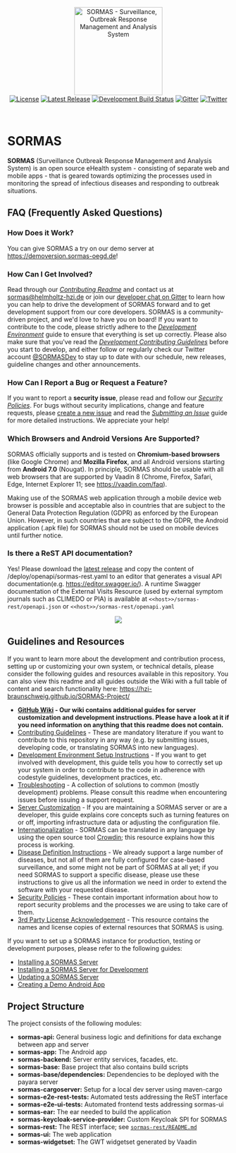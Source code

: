 <p align="center">
  <a href="https://sormas.org/">
    <img
      alt="SORMAS - Surveillance, Outbreak Response Management and Analysis System"
      src="https://raw.githubusercontent.com/hzi-braunschweig/SORMAS-Project/development/logo.png"
      height="200"
    />
  </a>
  <br/>
  <a href="https://github.com/hzi-braunschweig/SORMAS-Project/blob/development/LICENSE"><img alt="License" src="https://img.shields.io/badge/license-GPL%20v3-blue"/></a>
  <a href="https://github.com/hzi-braunschweig/SORMAS-Project/releases/latest"><img alt="Latest Release" src="https://img.shields.io/github/v/release/hzi-braunschweig/SORMAS-Project"/></a>
  <a href="https://github.com/hzi-braunschweig/SORMAS-Project/actions?query=workflow%3A%22Java+CI+with+Maven%22"><img alt="Development Build Status" src="https://github.com/hzi-braunschweig/SORMAS-Project/workflows/Java%20CI%20with%20Maven/badge.svg?branch=development"/></a>
  <a href="https://gitter.im/SORMAS-Project"><img alt="Gitter" src="https://badges.gitter.im/SORMAS-Project/dev-support.svg"/></a>
  <a href="https://twitter.com/SORMASDev"><img alt="Twitter" src="https://img.shields.io/twitter/follow/SORMASDev?label=%40SORMASDev&style=social"/></a>
</p>
<br/>

# SORMAS

**SORMAS** (Surveillance Outbreak Response Management and Analysis System) is an open source eHealth system - consisting of separate web and mobile apps - that is geared towards optimizing the processes used in monitoring the spread of infectious diseases and responding to outbreak situations.

## FAQ (Frequently Asked Questions)

### How Does it Work?
You can give SORMAS a try on our demo server at <https://demoversion.sormas-oegd.de>!

### How Can I Get Involved?
Read through our [*Contributing Readme*](docs/CONTRIBUTING.md) and contact us at sormas@helmholtz-hzi.de or join our [developer chat on Gitter](https://gitter.im/SORMAS-Project) to learn how you can help to drive the development of SORMAS forward and to get development support from our core developers. SORMAS is a community-driven project, and we'd love to have you on board!
If you want to contribute to the code, please strictly adhere to the [*Development Environment*](docs/DEVELOPMENT_ENVIRONMENT.md) guide to ensure that everything is set up correctly.
Please also make sure that you've read the [*Development Contributing Guidelines*](docs/CONTRIBUTING.md#development-contributing-guidelines) before you start to develop, and either follow or regularly check our Twitter account <a href="https://twitter.com/SORMASDev" target="_blank">@SORMASDev</a> to stay up to date with our schedule, new releases, guideline changes and other announcements.

### How Can I Report a Bug or Request a Feature?
If you want to report a **security issue**, please read and follow our [*Security Policies*](docs/SECURITY.md). For bugs without security implications, change and feature requests, please [create a new issue](https://github.com/hzi-braunschweig/SORMAS-Project/issues/new/choose) and
read the [*Submitting an Issue*](docs/CONTRIBUTING.md#submitting-an-issue) guide for more detailed instructions. We appreciate your help!

### Which Browsers and Android Versions Are Supported?
SORMAS officially supports and is tested on **Chromium-based browsers** (like Google Chrome) and **Mozilla Firefox**, and all Android versions starting from **Android 7.0** (Nougat). In principle, SORMAS should be usable with all web browsers that are supported by Vaadin 8 (Chrome, Firefox, Safari, Edge, Internet Explorer 11; see <https://vaadin.com/faq>).

Making use of the SORMAS web application through a mobile device web browser is possible and acceptable also in countries that are subject to the General Data Protection Regulation (GDPR) as enforced by the European Union. However, in such countries that are subject to the GDPR, the Android application (.apk file) for SORMAS should not be used on mobile devices until further notice.

### Is there a ReST API documentation?
Yes! Please download the [latest release](https://github.com/hzi-braunschweig/SORMAS-Project/releases/latest) and copy the content of /deploy/openapi/sormas-rest.yaml to an editor that generates a visual API documentation(e.g. <https://editor.swagger.io/>).
A runtime Swagger documentation of the External Visits Resource (used by external symptom journals such as CLIMEDO or PIA) is available at ``<<host>>/sormas-rest/openapi.json`` or ``<<host>>/sormas-rest/openapi.yaml``

<p align="center"><img src="https://user-images.githubusercontent.com/23701005/74659600-ebb8fc00-5194-11ea-836b-a7ca9d682301.png"/></p>

## Guidelines and Resources
If you want to learn more about the development and contribution process, setting up or customizing your own system, or technical details, please consider the following guides and resources available in this repository. You can also view this readme and all guides outside the Wiki with a full table of content and search functionality here: https://hzi-braunschweig.github.io/SORMAS-Project/

* **[GitHub Wiki](https://github.com/hzi-braunschweig/SORMAS-Project/wiki) - Our wiki contains additional guides for server customization and development instructions. Please have a look at it if you need information on anything that this readme does not contain.**
* [Contributing Guidelines](docs/CONTRIBUTING.md) - These are mandatory literature if you want to contribute to this repository in any way (e.g. by submitting issues, developing code, or translating SORMAS into new languages).
* [Development Environment Setup Instructions](docs/DEVELOPMENT_ENVIRONMENT.md) - If you want to get involved with development, this guide tells you how to correctly set up your system in order to contribute to the code in adherence with codestyle guidelines, development practices, etc.
* [Troubleshooting](docs/TROUBLESHOOTING.md) - A collection of solutions to common (mostly development) problems. Please consult this readme when encountering issues before issuing a support request.
* [Server Customization](docs/SERVER_CUSTOMIZATION.md) - If you are maintaining a SORMAS server or are a developer, this guide explains core concepts such as turning features on or off, importing infrastructure data or adjusting the configuration file.
* [Internationalization](docs/I18N.md) - SORMAS can be translated in any language by using the open source tool [Crowdin](https://crowdin.com/project/sormas); this resource explains how this process is working.
* [Disease Definition Instructions](docs/SOP_DISEASES.md) - We already support a large number of diseases, but not all of them are fully configured for case-based surveillance, and some might not be part of SORMAS at all yet; if you need SORMAS to support a specific disease, please use these instructions to give us all the information we need in order to extend the software with your requested disease.
* [Security Policies](docs/SECURITY.md) - These contain important information about how to report security problems and the processes we are using to take care of them.
* [3rd Party License Acknowledgement](docs/3RD_PARTY_ACK.md) - This resource contains the names and license copies of external resources that SORMAS is using.

If you want to set up a SORMAS instance for production, testing or development purposes, please refer to the following guides:
* [Installing a SORMAS Server](docs/SERVER_SETUP.md)
* [Installing a SORMAS Server for Development](docs/SERVER_DEV_SETUP.md)
* [Updating a SORMAS Server](docs/SERVER_UPDATE.md)
* [Creating a Demo Android App](docs/DEMO_APP.md)

## Project Structure
The project consists of the following modules:

- **sormas-api:** General business logic and definitions for data exchange between app and server
- **sormas-app:** The Android app
- **sormas-backend:** Server entity services, facades, etc.
- **sormas-base:** Base project that also contains build scripts
- **sormas-base/dependencies:** Dependencies to be deployed with the payara server
- **sormas-cargoserver:** Setup for a local dev server using maven-cargo
- **sormas-e2e-rest-tests:** Automated tests addressing the ReST interface
- **sormas-e2e-ui-tests:** Automated frontend tests addressing sormas-ui
- **sormas-ear:** The ear needed to build the application
- **sormas-keycloak-service-provider:** Custom Keycloak SPI for SORMAS
- **sormas-rest:** The REST interface; see [`sormas-rest/README.md`](sormas-rest/README.md)
- **sormas-ui:** The web application
- **sormas-widgetset:** The GWT widgetset generated by Vaadin
